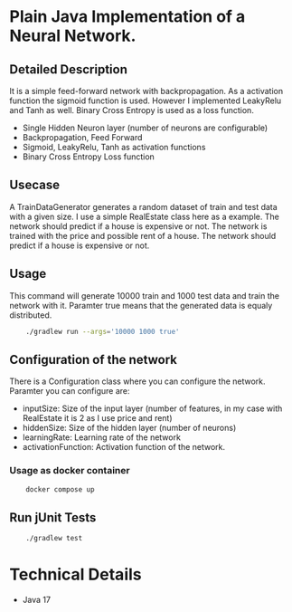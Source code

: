 # Plain Java Implementation of a Neural Network.

## Detailed Description

It is a simple feed-forward network with backpropagation. As a activation function the sigmoid function is used. However I implemented LeakyRelu and Tanh as well. Binary Cross Entropy is used as a loss function.

 * Single Hidden Neuron layer (number of neurons are configurable)
 * Backpropagation, Feed Forward
 * Sigmoid, LeakyRelu, Tanh as activation functions
 * Binary Cross Entropy Loss function

## Usecase

A TrainDataGenerator generates a random dataset of train and test data with a given size. I use a simple RealEstate class here as a example. The network should predict if a house is expensive or not. The network is trained with the price and possible rent of a house. The network should predict if a house is expensive or not.

## Usage


This command will generate 10000 train and 1000 test data and train the network with it. Paramter true means that the generated data is equaly distributed.
```bash 
    ./gradlew run --args='10000 1000 true'
``` 

## Configuration of the network

There is a Configuration class where you can configure the network. Paramter you can configure are:

   * inputSize: Size of the input layer (number of features, in my case with RealEstate it is 2 as I use price and rent)
   * hiddenSize: Size of the hidden layer (number of neurons)
   * learningRate: Learning rate of the network
   * activationFunction: Activation function of the network.


### Usage as docker container
    
```bash
    docker compose up
```

## Run jUnit Tests

```bash 
    ./gradlew test
```


# Technical Details

* Java 17
